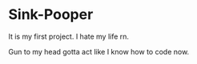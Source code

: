 # Sink-Pooper
It is my first project. I hate my life rn.

Gun to my head gotta act like I know how to code now.

